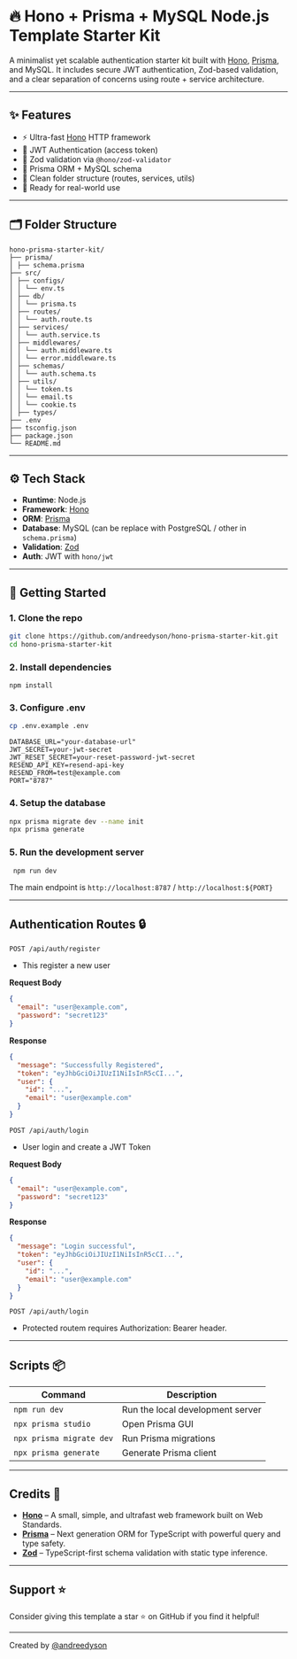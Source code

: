 # 🔥 Hono + Prisma + MySQL Node.js Template Starter Kit

A minimalist yet scalable authentication starter kit built with [Hono](https://hono.dev/), [Prisma](https://www.prisma.io/), and MySQL. It includes secure JWT authentication, Zod-based validation, and a clear separation of concerns using route + service architecture.

---

## ✨ Features

- ⚡ Ultra-fast [Hono](https://hono.dev/) HTTP framework
- 🔐 JWT Authentication (access token)
- 🧠 Zod validation via `@hono/zod-validator`
- 🧬 Prisma ORM + MySQL schema
- 🧱 Clean folder structure (routes, services, utils)
- 🧪 Ready for real-world use

---

## 🗂️ Folder Structure
```
hono-prisma-starter-kit/
├── prisma/
│ ├── schema.prisma
├── src/
│ ├── configs/
│ │ └── env.ts
│ ├── db/
│ │ └── prisma.ts
│ ├── routes/
│ │ └── auth.route.ts
│ ├── services/
│ │ └── auth.service.ts
│ ├── middlewares/
│ │ └── auth.middleware.ts
│ │ └── error.middleware.ts
│ ├── schemas/
│ │ └── auth.schema.ts
│ ├── utils/
│ │ └── token.ts
│ │ └── email.ts
│ │ └── cookie.ts
│ ├── types/
├── .env
├── tsconfig.json
├── package.json
└── README.md
```

---

## ⚙️ Tech Stack

- **Runtime**: Node.js
- **Framework**: [Hono](https://hono.dev/)
- **ORM**: [Prisma](https://www.prisma.io/)
- **Database**: MySQL (can be replace with PostgreSQL / other in `schema.prisma`)
- **Validation**: [Zod](https://zod.dev/)
- **Auth**: JWT with `hono/jwt`

---

## 🚀 Getting Started

### 1. Clone the repo
```bash
git clone https://github.com/andreedyson/hono-prisma-starter-kit.git
cd hono-prisma-starter-kit
```

### 2. Install dependencies
```
npm install
```

### 3. Configure .env
``` bash
cp .env.example .env
```

``` env
DATABASE_URL="your-database-url"
JWT_SECRET=your-jwt-secret
JWT_RESET_SECRET=your-reset-password-jwt-secret
RESEND_API_KEY=resend-api-key
RESEND_FROM=test@example.com
PORT="8787"
```

### 4. Setup the database
```bash
npx prisma migrate dev --name init
npx prisma generate
```

### 5. Run the development server
```
 npm run dev
```
The main endpoint is `http://localhost:8787` / `http://localhost:${PORT}`

---

## Authentication Routes 🔒
`POST /api/auth/register`
- This register a new user

**Request Body**
```json
{
  "email": "user@example.com",
  "password": "secret123"
}
```

**Response**
```json
{
  "message": "Successfully Registered",
  "token": "eyJhbGciOiJIUzI1NiIsInR5cCI...",
  "user": {
    "id": "...",
    "email": "user@example.com"
  }
}
```

`POST /api/auth/login`
- User login and create a JWT Token

**Request  Body**
```json
{
  "email": "user@example.com",
  "password": "secret123"
}
```

**Response**
```json
{
  "message": "Login successful",
  "token": "eyJhbGciOiJIUzI1NiIsInR5cCI...",
  "user": {
    "id": "...",
    "email": "user@example.com"
  }
}
```

`POST /api/auth/login`
- Protected routem requires Authorization: Bearer <token> header.

---

## Scripts 📦
| Command | Description |
| -------- | ------- |
| `npm run dev` | Run the local development server |
| `npx prisma studio` | Open Prisma GUI |
| `npx prisma migrate dev` | Run Prisma migrations |
| `npx prisma generate` | Generate Prisma client |

---

## Credits 🙌
- [**Hono**](https://hono.dev/) – A  small, simple, and ultrafast web framework built on Web Standards.
- [**Prisma**](https://www.prisma.io/) – Next generation ORM for TypeScript with powerful query and type safety.
- [**Zod**](https://www.zod.dev/) – TypeScript-first schema validation with static type inference.

---

## Support ⭐
Consider giving this template a star ⭐ on GitHub if you find it helpful!

---
Created by [@andreedyson](https://www.github.com/andreedyson)
